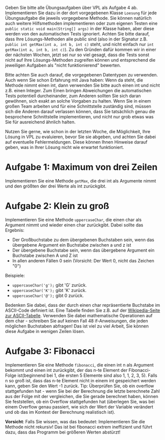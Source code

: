 Geben Sie bitte alle Übungsaufgaben über VPL als Aufgabe 4 ab. Implementieren Sie dazu in der dort vorgegebenen Klasse `Loesung` für jede Übungsaufgabe die jeweils vorgegebene Methode. Sie können natürlich auch weitere Hilfsmethoden implementieren oder zum eigenen Testen eine `public static void main(String[] args)` in der Klasse haben, aber diese werden von den automatischen Tests ignoriert. Achten Sie bitte darauf, dass Ihre Lösungs-Methoden alle public sind (also in der Signatur z.B. `public int getMax(int a, int b, int c)` steht, und nicht einfach nur `int getMax(int a, int b, int c)`). Zu den Gründen dafür kommen wir in einer der nächsten Wochen, jetzt sei nur so viel gesagt, dass die Tests sonst nicht auf Ihre Lösungs-Methoden zugreifen können und entsprechend die jeweiligen Aufgaben als "nicht funktionierend" bewerten.

Bitte achten Sie auch darauf, die vorgegebenen Datentypen zu verwenden. Auch wenn Sie schon Erfahrung mit Java haben: Wenn da steht, die Methode nimmt einen int, dann verwenden Sie bitte auch einen int und nicht z.B. einen Integer. Zum Einen bringen Abweichungen die automatischen Tests potentiell durcheinander, zum Anderen sollten Sie sich daran gewöhnen, sich exakt an solche Vorgaben zu halten. Wenn Sie in einem großen Team arbeiten und für eine Schnittstelle zuständig sind, müssen sich die Anderen darauf verlassen können, dass Sie tatsächlich genau die besprochene Schnittstelle implementieren, und nicht nur grob etwas was Sie für ausreichend ähnlich halten. 

Nutzen Sie gerne, wie schon in der letzten Woche, die Möglichkeit, Ihre Lösung in VPL zu evaluieren, bevor Sie sie abgeben, und achten Sie dabei auf eventuelle Fehlermeldungen. Diese können Ihnen Hinweise darauf geben, was in Ihrer Lösung nicht wie erwartet funktioniert.

# Aufgabe 1: Maximum von drei Zeilen

Implementieren Sie eine Methode `getMax`, die drei int als Argumente nimmt und den größten der drei Werte als int zurückgibt.

# Aufgabe 2: Klein zu groß


Implementieren Sie eine Methode `uppercaseChar`, die einen char als Argument nimmt und wieder einen char zurückgibt. Dabei sollte das Ergebnis:

* Der Großbuchstabe zu dem übergebenen Buchstaben sein, wenn das übergebene Argument ein Buchstabe zwischen a und z ist
* Der übergebene Buchstabe sein, wenn das übergebene Argument ein Buchstabe zwischen A und Z ist
* In allen anderen Fällen 0 sein (Vorsicht: Der Wert 0, nicht das Zeichen "0")

Beispiele:

* `uppercaseChar('g');` gibt 'G' zurück.
* `uppercaseChar('K');` gibt 'K' zurück.
* `uppercaseChar('@');` gibt 0 zurück.

Bedenken Sie dabei, dass der durch einen char repräsentierte Buchstabe im ASCII-Code definiert ist. Eine Tabelle finden Sie z.B. auf der [Wikipedia-Seite zur ASCII-Tabelle](https://de.wikipedia.org/wiki/American_Standard_Code_for_Information_Interchange). Verwenden Sie dabei mathematische Operationen auf dem char - schreiben Sie auf keinen Fall 48 if-Anweisungen, die jeden möglichen Buchstaben abfragen! Das ist viel zu viel Arbeit, Sie können diese Aufgabe in wenigen Zeilen lösen.

# Aufgabe 3: Fibonacci

Implementieren Sie eine Methode `fibonacci`, die einen int n als Argument bekommt und einen int zurückgibt, der das n-te Element der Fibonacci-Folge ist(beginnend bei 1, die ersten 5 Elemente sind also 1, 1, 2, 3, 5). Falls n so groß ist, dass das n-te Element nicht in einem int gespeichert werden kann, geben Sie den Wert -1 zurück. Tip: Überprüfen Sie, ob ein overflow stattgefunden hat - wenn Sie bei der Berechnung die letzte berechnete Zahl aus der Folge mit der vergleichen, die Sie gerade berechnet haben, können Sie feststellen, ob ein Overflow stattgefunden hat (überlegen Sie, was bei einem Overflow genau passiert, wie sich der Wert der Variable verändert und ob das im Kontext der Berechnung realistisch ist).

**Vorsicht**: Falls Sie wissen, was das bedeutet: Implementieren Sie die Methode nicht rekursiv! Das ist bei fibonacci extrem ineffizient und führt dazu, dass das Programm bei größeren Werten abstürzt!
